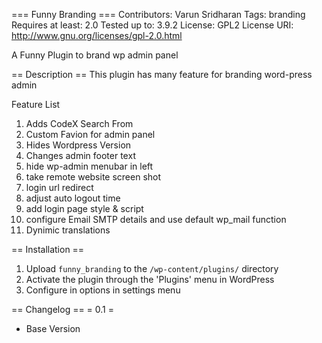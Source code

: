 === Funny Branding ===
Contributors: Varun Sridharan
Tags: branding
Requires at least: 2.0
Tested up to: 3.9.2
License: GPL2
License URI: http://www.gnu.org/licenses/gpl-2.0.html

 A Funny Plugin to brand wp admin panel

== Description ==
This plugin has many feature for branding word-press admin

Feature List
1) Adds CodeX Search From
2) Custom Favion for admin panel
3) Hides Wordpress Version
4) Changes admin footer text
5) hide wp-admin menubar in left
6) take remote website screen shot
7) login url redirect
8) adjust auto logout time
9) add login page style & script
10) configure Email SMTP details  and use default wp_mail function
11) Dynimic translations

== Installation ==
1. Upload `funny_branding` to the `/wp-content/plugins/` directory
2. Activate the plugin through the \'Plugins\' menu in WordPress
3. Configure in options in settings menu

== Changelog ==
= 0.1 =
* Base Version